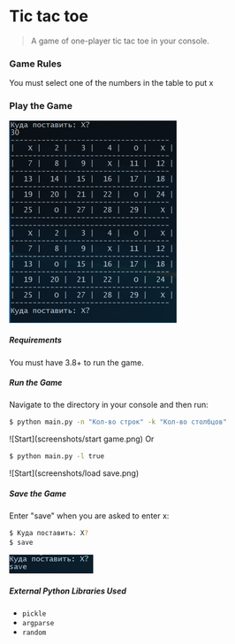 # Tic tac toe
> A game of one-player tic tac toe in your console.

### Game Rules
You must select one of the numbers in the table to put x
### Play the Game
![Gameplay](screenshots/gameplay.png)

##### Requirements
You must have 3.8+ to run the game.

##### Run the Game
Navigate to the directory in your console and then run:
```sh
$ python main.py -n "Кол-во строк" -k "Кол-во столбцов"
```
![Start](screenshots/start game.png)
Or
```sh
$ python main.py -l true
```
![Start](screenshots/load save.png)

##### Save the Game
Enter "save" when you are asked to enter x:
```sh
$ Куда поставить: X?
$ save
```
![Save](screenshots/save.png)
##### External Python Libraries Used
* `pickle`
* `argparse`
* `random`
